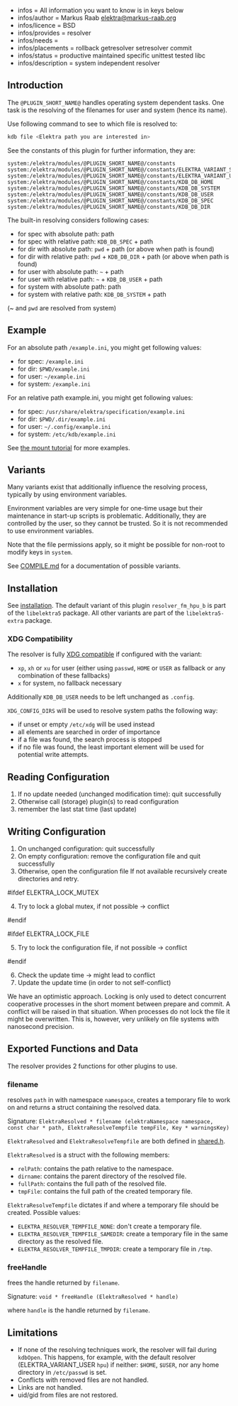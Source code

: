- infos = All information you want to know is in keys below
- infos/author = Markus Raab <elektra@markus-raab.org>
- infos/licence = BSD
- infos/provides = resolver
- infos/needs =
- infos/placements = rollback getresolver setresolver commit
- infos/status = productive maintained specific unittest tested libc
- infos/description = system independent resolver

## Introduction

The `@PLUGIN_SHORT_NAME@` handles operating system dependent tasks.
One task is the resolving of the filenames for user and system (hence its name).

Use following command to see to which file is resolved to:

```sh
kdb file <Elektra path you are interested in>
```

See the constants of this plugin for further information, they are:

```
system:/elektra/modules/@PLUGIN_SHORT_NAME@/constants
system:/elektra/modules/@PLUGIN_SHORT_NAME@/constants/ELEKTRA_VARIANT_SYSTEM
system:/elektra/modules/@PLUGIN_SHORT_NAME@/constants/ELEKTRA_VARIANT_USER
system:/elektra/modules/@PLUGIN_SHORT_NAME@/constants/KDB_DB_HOME
system:/elektra/modules/@PLUGIN_SHORT_NAME@/constants/KDB_DB_SYSTEM
system:/elektra/modules/@PLUGIN_SHORT_NAME@/constants/KDB_DB_USER
system:/elektra/modules/@PLUGIN_SHORT_NAME@/constants/KDB_DB_SPEC
system:/elektra/modules/@PLUGIN_SHORT_NAME@/constants/KDB_DB_DIR
```

The built-in resolving considers following cases:

- for spec with absolute path: path
- for spec with relative path: `KDB_DB_SPEC` + path
- for dir with absolute path: `pwd` + path (or above when path is found)
- for dir with relative path: `pwd` + `KDB_DB_DIR` + path (or above when path is found)
- for user with absolute path: `~` + path
- for user with relative path: `~` + `KDB_DB_USER` + path
- for system with absolute path: path
- for system with relative path: `KDB_DB_SYSTEM` + path

(~ and `pwd` are resolved from system)

## Example

For an absolute path `/example.ini`, you might get following values:

- for spec: `/example.ini`
- for dir: `$PWD/example.ini`
- for user: `~/example.ini`
- for system: `/example.ini`

For an relative path example.ini, you might get following values:

- for spec: `/usr/share/elektra/specification/example.ini`
- for dir: `$PWD/.dir/example.ini`
- for user: `~/.config/example.ini`
- for system: `/etc/kdb/example.ini`

See [the mount tutorial](/doc/tutorials/mount.md) for more examples.

## Variants

Many variants exist that additionally influence the resolving
process, typically by using environment variables.

Environment variables are very simple for one-time usage but their
maintenance in start-up scripts is problematic. Additionally, they
are controlled by the user, so they cannot be trusted. So it is not
recommended to use environment variables.

Note that the file permissions apply, so it might be possible for
non-root to modify keys in `system`.

See [COMPILE.md](/doc/COMPILE.md) for a documentation of possible
variants.

## Installation

See [installation](/doc/INSTALL.md).
The default variant of this plugin `resolver_fm_hpu_b` is part of the `libelektra5` package. All other variants are part of the `libelektra5-extra` package.

### XDG Compatibility

The resolver is fully [XDG compatible](http://standards.freedesktop.org/basedir-spec/basedir-spec-latest.html)
if configured with the variant:

- `xp`, `xh` or `xu` for user (either using `passwd`, `HOME` or `USER` as fallback
  or any combination of these fallbacks)
- `x` for system, no fallback necessary

Additionally `KDB_DB_USER` needs to be left unchanged as `.config`.

`XDG_CONFIG_DIRS` will be used to resolve system paths the following
way:

- if unset or empty `/etc/xdg` will be used instead
- all elements are searched in order of importance
- if a file was found, the search process is stopped
- if no file was found, the least important element will be used for
  potential write attempts.

## Reading Configuration

1. If no update needed (unchanged modification time): quit successfully
2. Otherwise call (storage) plugin(s) to read configuration
3. remember the last stat time (last update)

## Writing Configuration

1. On unchanged configuration: quit successfully
2. On empty configuration: remove the configuration file and quit successfully
3. Otherwise, open the configuration file
   If not available recursively create directories and retry.

#ifdef ELEKTRA_LOCK_MUTEX

4. Try to lock a global mutex, if not possible -> conflict

#endif

#ifdef ELEKTRA_LOCK_FILE

5. Try to lock the configuration file, if not possible -> conflict

#endif

6. Check the update time -> might lead to conflict
7. Update the update time (in order to not self-conflict)

We have an optimistic approach. Locking is only used to detect concurrent
cooperative processes in the short moment between prepare and commit.
A conflict will be raised in that situation. When processes do not lock
the file it might be overwritten. This is, however, very unlikely on
file systems with nanosecond precision.

## Exported Functions and Data

The resolver provides 2 functions for other plugins to use.

### filename

resolves `path` in with namespace `namespace`, creates a temporary file to work on and returns a struct containing the resolved data.

Signature:
`ElektraResolved * filename (elektraNamespace namespace, const char * path, ElektraResolveTempfile tempFile, Key * warningsKey)`

`ElektraResolved` and `ElektraResolveTempfile` are both defined in [shared.h](shared.h).

`ElektraResolved` is a struct with the following members:

- `relPath`: contains the path relative to the namespace.
- `dirname`: contains the parent directory of the resolved file.
- `fullPath`: contains the full path of the resolved file.
- `tmpFile`: contains the full path of the created temporary file.

`ElektraResolveTempfile` dictates if and where a temporary file should be created. Possible values:

- `ELEKTRA_RESOLVER_TEMPFILE_NONE`: don't create a temporary file.
- `ELEKTRA_RESOLVER_TEMPFILE_SAMEDIR`: create a temporary file in the same directory as the resolved file.
- `ELEKTRA_RESOLVER_TEMPFILE_TMPDIR`: create a temporary file in `/tmp`.

### freeHandle

frees the handle returned by `filename`.

Signature:
`void * freeHandle (ElektraResolved * handle)`

where `handle` is the handle returned by `filename`.

## Limitations

- If none of the resolving techniques work, the resolver will fail during `kdbOpen`.
  This happens, for example, with the default resolver (ELEKTRA_VARIANT_USER `hpu`)
  if neither: `$HOME`, `$USER`, nor any home directory in `/etc/passwd` is set.
- Conflicts with removed files are not handled.
- Links are not handled.
- uid/gid from files are not restored.

